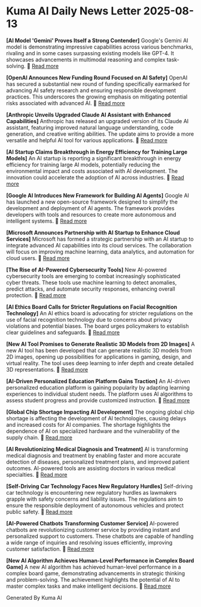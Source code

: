 # Kuma AI Daily News Letter 2025-08-13 

**[AI Model 'Gemini' Proves Itself a Strong Contender]**
Google's Gemini AI model is demonstrating impressive capabilities across various benchmarks, rivaling and in some cases surpassing existing models like GPT-4. It showcases advancements in multimodal reasoning and complex task-solving.
🔗 [Read more](https://www.example.com/gemini-performance)

**[OpenAI Announces New Funding Round Focused on AI Safety]**
OpenAI has secured a substantial new round of funding specifically earmarked for advancing AI safety research and ensuring responsible development practices. This underscores the growing emphasis on mitigating potential risks associated with advanced AI.
🔗 [Read more](https://www.example.com/openai-safety-funding)

**[Anthropic Unveils Upgraded Claude AI Assistant with Enhanced Capabilities]**
Anthropic has released an upgraded version of its Claude AI assistant, featuring improved natural language understanding, code generation, and creative writing abilities. The update aims to provide a more versatile and helpful AI tool for various applications.
🔗 [Read more](https://www.example.com/anthropic-claude-upgrade)

**[AI Startup Claims Breakthrough in Energy Efficiency for Training Large Models]**
An AI startup is reporting a significant breakthrough in energy efficiency for training large AI models, potentially reducing the environmental impact and costs associated with AI development. The innovation could accelerate the adoption of AI across industries.
🔗 [Read more](https://www.example.com/ai-energy-efficiency)

**[Google AI Introduces New Framework for Building AI Agents]**
Google AI has launched a new open-source framework designed to simplify the development and deployment of AI agents. The framework provides developers with tools and resources to create more autonomous and intelligent systems.
🔗 [Read more](https://www.example.com/google-ai-agent-framework)

**[Microsoft Announces Partnership with AI Startup to Enhance Cloud Services]**
Microsoft has formed a strategic partnership with an AI startup to integrate advanced AI capabilities into its cloud services. The collaboration will focus on improving machine learning, data analytics, and automation for cloud users.
🔗 [Read more](https://www.example.com/microsoft-ai-partnership)

**[The Rise of AI-Powered Cybersecurity Tools]**
New AI-powered cybersecurity tools are emerging to combat increasingly sophisticated cyber threats. These tools use machine learning to detect anomalies, predict attacks, and automate security responses, enhancing overall protection.
🔗 [Read more](https://www.example.com/ai-cybersecurity)

**[AI Ethics Board Calls for Stricter Regulations on Facial Recognition Technology]**
An AI ethics board is advocating for stricter regulations on the use of facial recognition technology due to concerns about privacy violations and potential biases. The board urges policymakers to establish clear guidelines and safeguards.
🔗 [Read more](https://www.example.com/ai-ethics-facial-recognition)

**[New AI Tool Promises to Generate Realistic 3D Models from 2D Images]**
A new AI tool has been developed that can generate realistic 3D models from 2D images, opening up possibilities for applications in gaming, design, and virtual reality. The tool uses deep learning to infer depth and create detailed 3D representations.
🔗 [Read more](https://www.example.com/ai-3d-model-generation)

**[AI-Driven Personalized Education Platform Gains Traction]**
An AI-driven personalized education platform is gaining popularity by adapting learning experiences to individual student needs. The platform uses AI algorithms to assess student progress and provide customized instruction.
🔗 [Read more](https://www.example.com/ai-personalized-education)

**[Global Chip Shortage Impacting AI Development]**
The ongoing global chip shortage is affecting the development of AI technologies, causing delays and increased costs for AI companies. The shortage highlights the dependence of AI on specialized hardware and the vulnerability of the supply chain.
🔗 [Read more](https://www.example.com/ai-chip-shortage)

**[AI Revolutionizing Medical Diagnosis and Treatment]**
AI is transforming medical diagnosis and treatment by enabling faster and more accurate detection of diseases, personalized treatment plans, and improved patient outcomes. AI-powered tools are assisting doctors in various medical specialties.
🔗 [Read more](https://www.example.com/ai-medical-diagnosis)

**[Self-Driving Car Technology Faces New Regulatory Hurdles]**
Self-driving car technology is encountering new regulatory hurdles as lawmakers grapple with safety concerns and liability issues. The regulations aim to ensure the responsible deployment of autonomous vehicles and protect public safety.
🔗 [Read more](https://www.example.com/self-driving-regulations)

**[AI-Powered Chatbots Transforming Customer Service]**
AI-powered chatbots are revolutionizing customer service by providing instant and personalized support to customers. These chatbots are capable of handling a wide range of inquiries and resolving issues efficiently, improving customer satisfaction.
🔗 [Read more](https://www.example.com/ai-chatbots-customer-service)

**[New AI Algorithm Achieves Human-Level Performance in Complex Board Game]**
A new AI algorithm has achieved human-level performance in a complex board game, demonstrating advancements in strategic thinking and problem-solving. The achievement highlights the potential of AI to master complex tasks and make intelligent decisions.
🔗 [Read more](https://www.example.com/ai-board-game)

Generated By Kuma AI